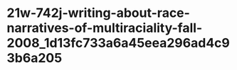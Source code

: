 # 21w-742j-writing-about-race-narratives-of-multiraciality-fall-2008_1d13fc733a6a45eea296ad4c93b6a205